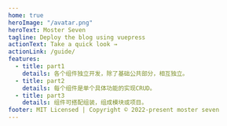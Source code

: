 ```yaml
---
home: true
heroImage: "/avatar.png"
heroText: Moster Seven
tagline: Deploy the blog using vuepress
actionText: Take a quick look →
actionLink: /guide/
features:
  - title: part1
    details: 各个组件独立开发，除了基础公共部分，相互独立。
  - title: part2
    details: 每个组件是单个具体功能的实现CRUD。
  - title: part3
    details: 组件可搭配组装，组成模块或项目。
footer: MIT Licensed | Copyright © 2022-present moster seven
---
```

